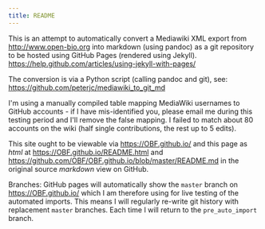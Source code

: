 ```yaml
---
title: README
---
```


This is an attempt to automatically convert a Mediawiki XML export
from http://www.open-bio.org into markdown (using pandoc) as a git
repository to be hosted using GitHub Pages (rendered using Jekyll).
https://help.github.com/articles/using-jekyll-with-pages/

The conversion is via a Python script (calling pandoc and git), see:
https://github.com/peterjc/mediawiki_to_git_md

I'm using a manually compiled table mapping MediaWiki usernames
to GitHub accounts - if I have mis-identified you, please email
me during this testing period and I'll remove the false mapping.
I failed to match about 80 accounts on the wiki (half single
contributions, the rest up to 5 edits).

This site ought to be viewable via https://OBF.github.io/
and this page as *html* at https://OBF.github.io/README.html
and https://github.com/OBF/OBF.github.io/blob/master/README.md
in the original source *markdown* view on GitHub.

Branches: GitHub pages will automatically show the ``master`` branch
on https://OBF.github.io/ which I am therefore using for live
testing of the automated imports. This means I will regularly
re-write git history with replacement ``master`` branches.
Each time I will return to the ``pre_auto_import`` branch.
